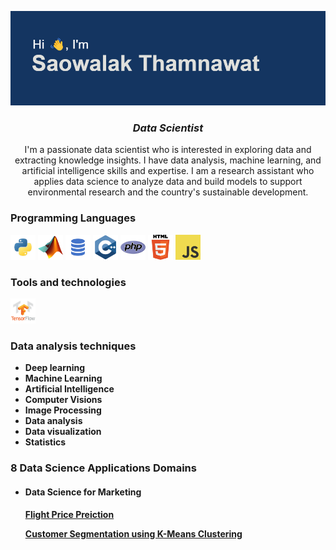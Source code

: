 <p align="center">
 <img src="https://github.com/tanriders/tanriders/blob/main/header.png" />
</p>
<h3 align="center"><i>Data Scientist</i></h3>

<div align="center">

I'm a passionate data scientist who is interested in exploring data and extracting knowledge insights. I have data analysis, machine learning, and artificial intelligence skills and expertise. I am a research assistant who applies data science to analyze data and build models to support environmental research and the country's sustainable development.
</div>


### Programming Languages
<code><img height="40" src="https://raw.githubusercontent.com/github/explore/80688e429a7d4ef2fca1e82350fe8e3517d3494d/topics/python/python.png"></code>
<code><img height="40" src="https://raw.githubusercontent.com/github/explore/80688e429a7d4ef2fca1e82350fe8e3517d3494d/topics/matlab/matlab.png"></code>
<code><img height="40" src="https://raw.githubusercontent.com/github/explore/80688e429a7d4ef2fca1e82350fe8e3517d3494d/topics/sql/sql.png"></code>
<code><img height="40" src="https://raw.githubusercontent.com/github/explore/80688e429a7d4ef2fca1e82350fe8e3517d3494d/topics/cpp/cpp.png"></code>
<code><img height="40" src="https://raw.githubusercontent.com/github/explore/80688e429a7d4ef2fca1e82350fe8e3517d3494d/topics/php/php.png"></code>
<code><img height="40" src="https://raw.githubusercontent.com/github/explore/80688e429a7d4ef2fca1e82350fe8e3517d3494d/topics/html/html.png"></code>
<code><img height="40" src="https://raw.githubusercontent.com/github/explore/80688e429a7d4ef2fca1e82350fe8e3517d3494d/topics/javascript/javascript.png"></code>

### Tools and technologies
<code><img height="40" src="https://raw.githubusercontent.com/github/explore/80688e429a7d4ef2fca1e82350fe8e3517d3494d/topics/tensorflow/tensorflow.png"></code>

### Data analysis techniques
- **Deep learning** 
- **Machine Learning**
- **Artificial Intelligence** 
- **Computer Visions** 
- **Image Processing**
- **Data analysis** 
- **Data visualization** 
- **Statistics** 

### 8 Data Science Applications Domains
* #### Data Science for Marketing
  **[Flight Price Preiction](https://github.com/tanriders/Flight_Price_Preictionl)**
  
  **[Customer Segmentation using K-Means Clustering](https://github.com/tanriders/customer-segmentation-k-means)**
   
